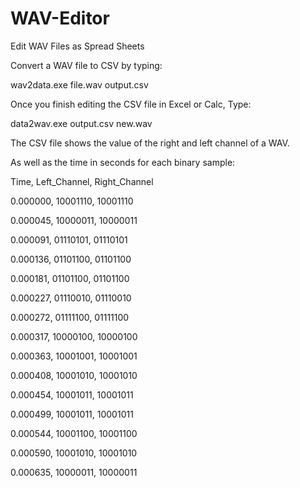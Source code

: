 # WAV-Editor
Edit WAV Files as Spread Sheets

Convert a WAV file to CSV by typing:

wav2data.exe file.wav output.csv

Once you finish editing the CSV file in Excel or Calc,
Type:

data2wav.exe output.csv new.wav

The CSV file shows the value of the right and left channel of a WAV.

As well as the time in seconds for each binary sample:

Time, Left_Channel, Right_Channel

0.000000, 10001110, 10001110

0.000045, 10000011, 10000011

0.000091, 01110101, 01110101

0.000136, 01101100, 01101100

0.000181, 01101100, 01101100

0.000227, 01110010, 01110010

0.000272, 01111100, 01111100

0.000317, 10000100, 10000100

0.000363, 10001001, 10001001

0.000408, 10001010, 10001010

0.000454, 10001011, 10001011

0.000499, 10001011, 10001011

0.000544, 10001100, 10001100

0.000590, 10001010, 10001010

0.000635, 10000011, 10000011

